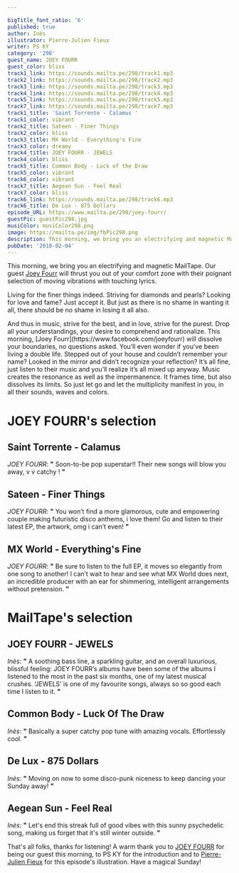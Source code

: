 ```yaml
---

bigTitle_font_ratio: '6'
published: true
author: Inès
illustrator: Pierre-Julien Fieux
writer: PS KY
category: '298'
guest_name: JOEY FOURR
guest_color: bliss
track1_link: https://sounds.mailta.pe/298/track1.mp3
track2_link: https://sounds.mailta.pe/298/track2.mp3
track3_link: https://sounds.mailta.pe/298/track3.mp3
track4_link: https://sounds.mailta.pe/298/track4.mp3
track5_link: https://sounds.mailta.pe/298/track5.mp3
track7_link: https://sounds.mailta.pe/298/track7.mp3
track1_title: 'Saint Torrente - Calamus '
track1_color: vibrant
track2_title: Sateen - Finer Things
track2_color: bliss
track3_title: MX World - Everything's Fine
track3_color: dreamy
track4_title: JOEY FOURR - JEWELS
track4_color: bliss
track5_title: Common Body - Luck of the Draw
track5_color: vibrant
track6_color: vibrant
track7_title: Aegean Sun - Feel Real
track7_color: bliss
track6_link: https://sounds.mailta.pe/298/track6.mp3
track6_title: De Lux - 875 Dollars
episode_URL: https://www.mailta.pe/298/joey-fourr/
guestPic: guestPic298.jpg
musiColor: musiColor298.png
image: https://mailta.pe/img/fbPic298.png
description: This morning, we bring you an electrifying and magnetic MailTape. Our guest Joey Fourr will thrust you out of your comfort zone with their poignant selection of moving vibrations with touching lyrics.
pubDate: '2018-02-04'
---
```

This morning, we bring you an electrifying and magnetic MailTape. Our guest [Joey Fourr](https://www.facebook.com/joeyfourr) will thrust you out of your comfort zone with their poignant selection of moving vibrations with touching lyrics.
<p>Living for the finer things indeed. Striving for diamonds and pearls? Looking for love and fame? Just accept it. But just as there is no shame in wanting it all, there should be no shame in losing it all also.
<p>And thus in music, strive for the best, and in love, strive for the purest. Drop all your understandings, your desire to comprehend and rationalize. This morning, [Joey Fourr](https://www.facebook.com/joeyfourr) will dissolve your boundaries, no questions asked. You’ll even wonder if you’ve been living a double life. Stepped out of your house and couldn’t remember your name? Looked in the mirror and didn’t recognize your reflection? It’s all fine, just listen to their music and you’ll realize it’s all mixed up anyway. Music creates the resonance as well as the impermanence. It frames time, but also dissolves its limits. So just let go and let the multiplicity manifest in you, in all their sounds, waves and colors.



# JOEY FOURR's selection

## Saint Torrente - Calamus
_JOEY FOURR_: **"** Soon-to-be pop superstar!! Their new songs will blow you away, v v catchy ! **"** 

## Sateen - Finer Things
_JOEY FOURR_: **"** You won’t find a more glamorous, cute and empowering couple making futuristic disco anthems, i love them! Go and listen to their latest EP, the artwork, omg i can’t even! **"** 

## MX World - Everything's Fine
_JOEY FOURR_: **"** Be sure to listen to the full EP, it moves so elegantly from one song to another! I can’t wait to hear and see what MX World does next, an incredible producer with an ear for shimmering, intelligent arrangements without pretension. **"** 


# MailTape's selection

## JOEY FOURR - JEWELS
_Inès_: **"** A soothing bass line, a sparkling guitar, and an overall luxurious, blissful feeling: JOEY FOURR’s albums have been some of the albums I listened to the most in the past six months, one of my latest musical crushes. ‘JEWELS’ is one of my favourite songs, always so so good each time I listen to it. **"** 

## Common Body - Luck Of The Draw
_Inès_: **"** Basically a super catchy pop tune with amazing vocals. Effortlessly cool. **"** 

## De Lux - 875 Dollars
_Inès_: **"** Moving on now to some disco-punk niceness to keep dancing your Sunday away! **"** 

## Aegean Sun - Feel Real
_Inès_: **"** Let's end this streak full of good vibes with this sunny psychedelic song, making us forget that it's still winter outside. **"** 

That's all folks, thanks for listening! A warm thank you to [JOEY FOURR](https://www.facebook.com/JOEYFOURR/) for being our guest this morning, to PS KY for the introduction and to [Pierre-Julien Fieux](http://www.pierrejulienfieux.com/) for this episode's illustration. Have a magical Sunday!

